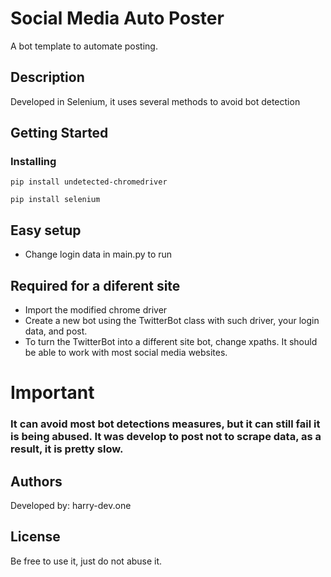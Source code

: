 # Social Media Auto Poster

A bot  template to automate posting. 

## Description

Developed in Selenium, it uses several methods to avoid bot detection

## Getting Started

### Installing

```
pip install undetected-chromedriver
```
```
pip install selenium
```
## Easy setup
* Change login data in main.py to run 

## Required for a diferent site
* Import the modified chrome driver
* Create a new bot using the TwitterBot class with such driver, your login data, and post.
* To turn the TwitterBot into a different site bot, change xpaths. It should be able to work with most social media websites.

# Important 
### It can avoid most bot detections measures, but it can still fail it is being abused. It was develop to post not to scrape data, as a result, it is pretty slow.


## Authors

Developed by: harry-dev.one


## License

Be free to use it, just do not abuse it.
